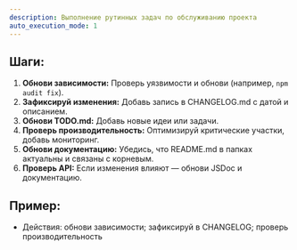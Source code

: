```yaml
---
description: Выполнение рутинных задач по обслуживанию проекта
auto_execution_mode: 1
---
```


## Шаги:
1. **Обнови зависимости:** Проверь уязвимости и обнови (например, `npm audit fix`).
2. **Зафиксируй изменения:** Добавь запись в CHANGELOG.md с датой и описанием.
3. **Обнови TODO.md:** Добавь новые идеи или задачи.
4. **Проверь производительность:** Оптимизируй критические участки, добавь мониторинг.
5. **Обнови документацию:** Убедись, что README.md в папках актуальны и связаны с корневым.
6. **Проверь API:** Если изменения влияют — обнови JSDoc и документацию.

## Пример:
- Действия: обнови зависимости; зафиксируй в CHANGELOG; проверь производительность